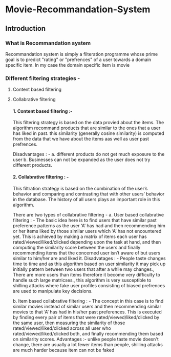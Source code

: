 # Movie-Recommandation-System
## Introduction
### What is Recommandation system
Recommandation system is simply a filteration programme whose prime goal is to predict "rating" or "prefrences" of a user towards a domain specific item. In my case the domain specific item is movie
### Different filtering strategies -
1. Content based filtering
2. Collabrative filtering
    #### 1. Content based filtering :- 
    This filtering strategy is based on the data provied about the items. The algorithm recommand products that are similar to the ones that a user has liked in past. this similarity (generally cosine similarity) is computed from the data that we have about the items aas well as user past prefrences.
    
    Disadvantages : -
    a. different products do not get much exposure to the user
    b. Businesses can not be expanded as the user does not try different products.
   
   #### 2. Collabrative filtering : -
   This filtration strategy is based on the combination of the user’s behavior and comparing and contrasting that with other users’ behavior in the database. The history of all users plays an important role in this algorithm.
   
   There are two types of collabrative filtering - 
   a. User based collabrative filtering : - The basic idea here is to find users that have similar past preference patterns as the user ‘A’ has had and then recommending him or her items liked by those similar users which ‘A’ has not encountered yet. This is achieved by making a matrix of items each user has rated/viewed/liked/clicked depending upon the task at hand, and then computing the similarity score between the users and finally recommending items that the concerned user isn’t aware of but users similar to him/her are and liked it.
   Disadvatages : - People taste changes time to time and as this algorithm based on user similarity it may pick up initially pattern between two users that after a while may changes.,
   There are more users than items therefore it become very difficulty to handle such large matricses., this algorithm is very susceptible to shilling attacks where fake user profiles consisting of biased prefrences are used to manipulate key decisions.
   
    b. Item based collabrative filtering : - The concept in this case is to find similar movies instead of similar users and then recommending similar movies to that ‘A’ has had in his/her past preferences. This is executed by finding every pair of items that were rated/viewed/liked/clicked by the same user, then measuring the similarity of those rated/viewed/liked/clicked across all user who rated/viewed/liked/clicked both, and finally recommending them based on similarity scores.
    Advantages :- unlike people taste movie doesn't change, there are usually a lot fewer items than people, shilling attacks are much harder because item can not be faked
